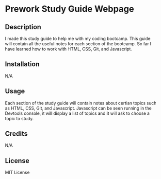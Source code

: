 # Prework Study Guide Webpage

## Description

I made this study guide to help me with my coding bootcamp. This guide will contain all the useful notes for each section of the bootcamp. So far I have learned how to work with HTML, CSS, Git, and Javascript.

## Installation

N/A

## Usage

Each section of the study guide will contain notes about certian topics such as HTML, CSS, Git, and Javascript. Javascript can be seen running in the Devtools console, it will display a list of topics and it will ask to choose a topic to study.

## Credits

N/A

## License

MIT License